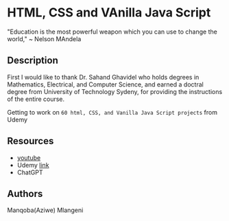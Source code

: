 # HTML, CSS and VAnilla Java Script
"Education is the most powerful weapon which you can use to change the world," ~ Nelson MAndela

## Description

First I would like to thank Dr. Sahand Ghavidel who holds degrees in Mathematics, Electrical, and Computer Science, and earned a doctral degree from University of Technology Sydeny, for providing the instructions of the entire course.

Getting to work on `60 html, CSS, and Vanilla Java Script projects` from Udemy

## Resources
* [youtube](https://youtu.be/EjavYOFoJJ0)
* Udemy [link](http://www.udemy.com/)
* ChatGPT

## Authors
Manqoba(Aziwe) Mlangeni
